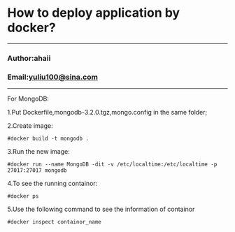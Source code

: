 How to deploy application by docker?
====================================

****
### Author:ahaii
### Email:yuliu100@sina.com
****

For MongoDB:

1.Put Dockerfile,mongodb-3.2.0.tgz,mongo.config in the same folder;

2.Create image:

`#docker build -t mongodb .`

3.Run the new image:

`#docker run --name MongoDB -dit -v /etc/localtime:/etc/localtime -p 27017:27017 mongodb`

4.To see the running containor:

`#docker ps`

5.Use the following command to see the information of containor

`#docker inspect containor_name`
